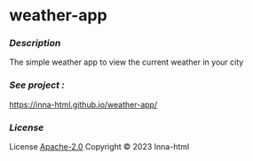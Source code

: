 # weather-app

### ***Description***

The simple weather app to view the current weather in your city

### ***See project :***

https://inna-html.github.io/weather-app/

### ***License***

License [Apache-2.0](https://www.apache.org/licenses/LICENSE-2.0) Copyright © 2023 Inna-html
